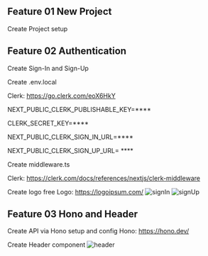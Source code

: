 ## Feature 01 New Project
Create Project setup

## Feature 02 Authentication
Create Sign-In and Sign-Up

Create .env.local

Clerk: https://go.clerk.com/eoX6HkY

NEXT_PUBLIC_CLERK_PUBLISHABLE_KEY=****

CLERK_SECRET_KEY=****

NEXT_PUBLIC_CLERK_SIGN_IN_URL=****

NEXT_PUBLIC_CLERK_SIGN_UP_URL= ****

Create middleware.ts

Clerk: https://clerk.com/docs/references/nextjs/clerk-middleware

Create logo free
Logo: https://logoipsum.com/
![signIn](https://github.com/EduardoMendes418/Finance-Saas-01/assets/34344214/7281edaa-7331-42e1-b59a-ff144b0c26c7)
![signUp](https://github.com/EduardoMendes418/Finance-Saas-01/assets/34344214/688f90e7-fb36-44da-9c60-e7fb1b14c365)



## Feature 03 Hono and Header
Create API via Hono setup and config
Hono: https://hono.dev/

Create Header component
![header](https://github.com/EduardoMendes418/Finance-Saas-01/assets/34344214/0b67f633-0993-4159-b38f-db8b965203de)




